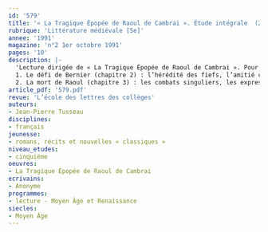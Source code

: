 ```yaml
---
id: '579'
title: '« La Tragique Épopée de Raoul de Cambrai ». Étude intégrale  (2/3) '
rubrique: 'Littérature médiévale [5e]'
annee: '1991'
magazine: 'n°2 1er octobre 1991'
pages: '10'
description: |-
  'Lecture dirigée de « La Tragique Épopée de Raoul de Cambrai ». Pour appréhender les raisons de cette guerre, son déclenchement, l’horreur des batailles, le personnage de Raoul. Une chanson de geste réaliste qui dépasse la rhétorique…
  1. Le défi de Bernier (chapitre 2) : l’hérédité des fiefs, l’amitié contre la guerre, l’autre solution, la logique de guerre, les deux ambassades, Raoul, personnage démoniaque…
  2. La mort de Raoul (chapitre 3) : les combats singuliers, les expressions, l’horreur de la guerre…'
article_pdf: '579.pdf'
revue: 'L’école des lettres des collèges'
auteurs:
- Jean-Pierre Tusseau
disciplines:
- français
jeunesse:
- romans, récits et nouvelles « classiques »
niveau_etudes:
- cinquième
oeuvres:
- La Tragique Épopée de Raoul de Cambrai
ecrivains:
- Anonyme
programmes:
- lecture - Moyen Âge et Renaissance
siecles:
- Moyen Âge
---
```

